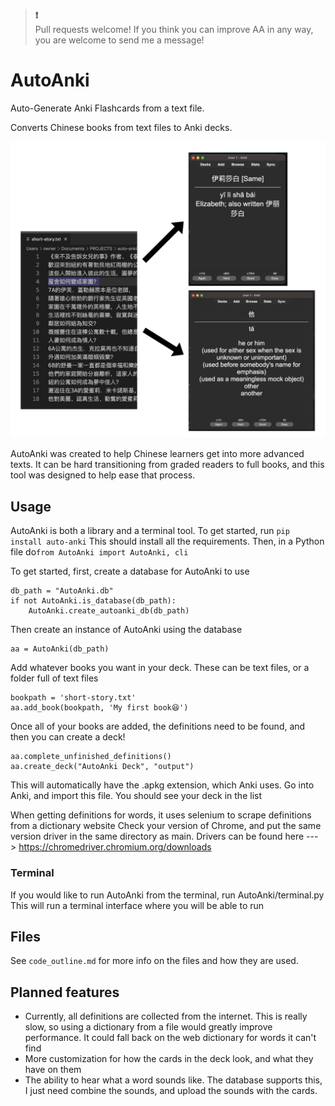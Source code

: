 > **❗️** <br>
Pull requests welcome! If you think you can improve AA in any way, you are welcome to send me a message!

# AutoAnki
Auto-Generate Anki Flashcards from a text file.
 
Converts Chinese books from text files to Anki decks.

![Text to Anki](media/images/example.jpg "Text to Anki")

AutoAnki was created to help Chinese learners get into more advanced texts. 
It can be hard transitioning from graded readers to full books, and this tool was designed to help ease that process.

## Usage

AutoAnki is both a library and a terminal tool. 
To get started, run 
```pip install auto-anki```
This should install all the requirements. Then, in a Python file do```from AutoAnki import AutoAnki, cli```

To get started, first, create a database for AutoAnki to use 
```    
db_path = "AutoAnki.db"
if not AutoAnki.is_database(db_path):
    AutoAnki.create_autoanki_db(db_path)
```
Then create an instance of AutoAnki using the database
```
aa = AutoAnki(db_path)
```
Add whatever books you want in your deck. These can be text files, or a folder full of text files
```
bookpath = 'short-story.txt'
aa.add_book(bookpath, 'My first book😆')
```
Once all of your books are added, the definitions need to be found, and then you can create a deck!
```
aa.complete_unfinished_definitions()
aa.create_deck("AutoAnki Deck", "output")
```
This will automatically have the .apkg extension, which Anki uses. Go into Anki, and import this file. You should see your deck in the list 

When getting definitions for words, it uses selenium to scrape definitions
from a dictionary website
Check your version of Chrome, and put the same version driver in the same directory as main.
Drivers can be found here ---> https://chromedriver.chromium.org/downloads

### Terminal
If you would like to run AutoAnki from the terminal, run AutoAnki/terminal.py  
This will run a terminal interface where you will be able to run
## Files
See `code_outline.md` for more info on the files and how they are used.
## Planned features
- Currently, all definitions are collected from the internet. This is really slow, 
so using a dictionary from a file would greatly improve performance. It could fall back on the 
web dictionary for words it can't find
- More customization for how the cards in the deck look, and what they have on them
- The ability to hear what a word sounds like. The database supports this, I just need combine the sounds, and upload the sounds with the cards.
 

